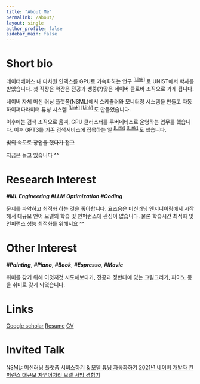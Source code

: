 ```yaml
---
title: "About Me"
permalink: /about/
layout: single
author_profile: false
sidebar_main: false
---
```



# Short bio
데이터베이스 내 다차원 인덱스를 GPU로 가속화하는 연구 <sup> [[Link]](https://scholarworks.unist.ac.kr/handle/201301/22497) </sup> 로 UNIST에서 박사를 받았습니다. 첫 직장은  약간은 전공과 쌩뚱(?)맞은 네이버 클로바 조직으로 가게 됩니다. 

네이버 자체 머신 러닝 플랫폼(NSML)에서 스케쥴러와 모니터링 시스템을 만들고 자동 하이퍼파라미터 튜닝 시스템 <sup> [[Link]](https://deview.kr/2018/schedule/240) </sup>  <sup> [[Link]](https://arxiv.org/abs/1810.03527) </sup> 도 만들었습니다.

이후에는 검색 조직으로 옮겨, GPU 클러스터를 쿠버네티스로 운영하는 업무를 했습니다. 이후 GPT3를 기존 검색서비스에 접목하는 일 <sup> [[Link]](https://deview.kr/2021/sessions/465) </sup> <sup> [[Link]](https://deview.kr/2021/sessions/439) </sup> 도 했습니다.


~~빛의 속도로 창업을 했다가 접고~~

지금은 놀고 있습니다 ^^

# Research Interest

**_#ML Engineering_**
**_#LLM Optimization_**
**_#Coding_**

문제를 파악하고 최적화 하는 것을 좋아합니다. 요즈음은 머신러닝 엔지니어링에서 시작해서 대규모 언어 모델의 학습 및 인퍼런스에 관심이 많습니다. 물론 학습시간 최적화 및 인퍼런스 성능 최적화를 위해서요 ^^

# Other Interest

**_#Painting_**, **_#Piano_**, **_#Book_**, **_#Espresso_**, **_#Movie_**

취미를 갖기 위해 이것저것 시도해보다가, 전공과 정반대에 있는 그림그리기, 피아노 등을 취미로 갖게 되었습니다.

# Links

[Google scholar](https://scholar.google.com/citations?user=IY2b0coAAAAJ&hl=ko)
[Resume]()
[CV]()


# Invited Talk

[NSML: 머신러닝 플랫폼 서비스하기 & 모델 튜닝 자동화하기](https://deview.kr/2018/schedule/240)
[2021년 네이버 개발자 컨퍼런스 대규모 자연어처리 모델 서빙 경험기](https://deview.kr/2021/sessions/439)